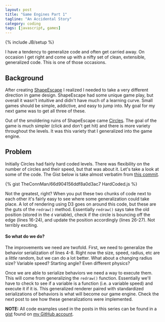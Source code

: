 ```yaml
---
layout: post
title: "Game Engines Part 1"
tagline: "An Accidental Story"
category: coding
tags: [javascript, games]
---
```

{% include JB/setup %}

I have a tendency to generalize code and often get carried away. On occasion I get right and come up with a nifty set of clean, extensible, generalized code. This is one of those occasions.

## Background

After creating [ShapeEscape](/ShapeEscape) I realized I needed to take a very different direction in game design. ShapeEscape had some unique game play, but overall it wasn't intuitive and didn't have much of a learning curve. Small games should be simple, addictive, and easy to jump into. My goal for my next game was to get all three of these.

Out of the smoldering ruins of ShapeEscape came [Circles](/Circles). The goal of the game is much simpler (click and don't get hit) and there is more variety throughout the levels. It was this variety that I generalized into the game engine.

## Problem

Initially Circles had fairly hard coded levels. There was flexibility on the number of circles and their speed, but that was about it. Let's take a look at some of the code. The Gist below is take almost verbatim from [this commit](https://github.com/TheConnMan/Circles/blob/b2266f5e55616811114e5ea2f55b9443848acb27/js/circles.js).

{% gist TheConnMan/66d904156ddf8a0d3ac7 HardCoded.js %}

Not the greatest, right? When you put these two chunks of code next to each other it's fairly easy to see where some generalization could take place. A lot of rendering using D3 goes on around this code, but these are the guts of the `redraw()` method. Essentially `redraw()` says take the old position (stored in the `d` variable), check if the circle is bouncing off the edge (lines 16-24), and update the position accordingly (lines 26-27). Not terribly exciting.

#### So what do we do?

The improvements we need are twofold. First, we need to generalize the behavior serialization of lines 4-8. Right now the size, speed, radius, etc are a *little* random, but we can do a lot better. What about a changing radius size? Variable speed? Starting angle? Even different physics?

Once we are able to serialize behaviors we need a way to execute them. This will come from generalizing the `redraw()` function. Essentially we'll have to check to see if a variable is a function (i.e. a variable speed) and execute it if it is. This generalized renderer paired with standardized serializations of behaviors is what will become our game engine. Check the next post to see how these generalizations were implemented.


**NOTE:** All code examples used in the posts in this series can be found in a [gist](https://gist.github.com/TheConnMan/66d904156ddf8a0d3ac7) found on [my GitHub account](https://github.com/TheConnMan).